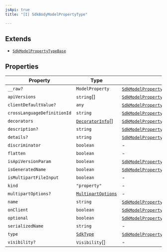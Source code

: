 ```yaml
---
jsApi: true
title: "[I] SdkBodyModelPropertyType"

---
```

## Extends

- [`SdkModelPropertyTypeBase`](SdkModelPropertyTypeBase.md)

## Properties

| Property | Type | Inherited from |
| ------ | ------ | ------ |
| `__raw?` | `ModelProperty` | [`SdkModelPropertyTypeBase`](SdkModelPropertyTypeBase.md).`__raw` |
| `apiVersions` | `string`[] | [`SdkModelPropertyTypeBase`](SdkModelPropertyTypeBase.md).`apiVersions` |
| `clientDefaultValue?` | `any` | [`SdkModelPropertyTypeBase`](SdkModelPropertyTypeBase.md).`clientDefaultValue` |
| `crossLanguageDefinitionId` | `string` | [`SdkModelPropertyTypeBase`](SdkModelPropertyTypeBase.md).`crossLanguageDefinitionId` |
| `decorators` | [`DecoratorInfo`](DecoratorInfo.md)[] | [`SdkModelPropertyTypeBase`](SdkModelPropertyTypeBase.md).`decorators` |
| `description?` | `string` | [`SdkModelPropertyTypeBase`](SdkModelPropertyTypeBase.md).`description` |
| `details?` | `string` | [`SdkModelPropertyTypeBase`](SdkModelPropertyTypeBase.md).`details` |
| `discriminator` | `boolean` | - |
| `flatten` | `boolean` | - |
| `isApiVersionParam` | `boolean` | [`SdkModelPropertyTypeBase`](SdkModelPropertyTypeBase.md).`isApiVersionParam` |
| `isGeneratedName` | `boolean` | [`SdkModelPropertyTypeBase`](SdkModelPropertyTypeBase.md).`isGeneratedName` |
| `isMultipartFileInput` | `boolean` | - |
| `kind` | `"property"` | - |
| `multipartOptions?` | [`MultipartOptions`](MultipartOptions.md) | - |
| `name` | `string` | [`SdkModelPropertyTypeBase`](SdkModelPropertyTypeBase.md).`name` |
| `onClient` | `boolean` | [`SdkModelPropertyTypeBase`](SdkModelPropertyTypeBase.md).`onClient` |
| `optional` | `boolean` | [`SdkModelPropertyTypeBase`](SdkModelPropertyTypeBase.md).`optional` |
| `serializedName` | `string` | - |
| `type` | [`SdkType`](../type-aliases/SdkType.md) | [`SdkModelPropertyTypeBase`](SdkModelPropertyTypeBase.md).`type` |
| `visibility?` | `Visibility`[] | - |
